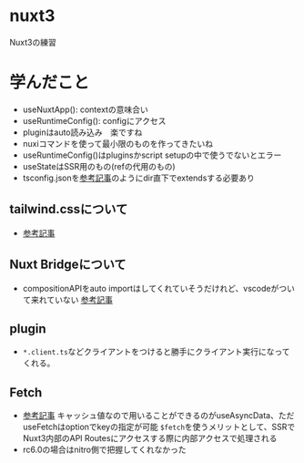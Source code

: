 # nuxt3
 Nuxt3の練習

# 学んだこと
 - useNuxtApp(): contextの意味合い
 - useRuntimeConfig(): configにアクセス
 - pluginはauto読み込み　楽ですね
 - nuxiコマンドを使って最小限のものを作ってきたいね
 - useRuntimeConfig()はpluginsかscript setupの中で使うでないとエラー
 - useStateはSSR用のもの(refの代用のもの)
 - tsconfig.jsonを[参考記事](https://v3.nuxtjs.org/guide/directory-structure/tsconfig/)のようにdir直下でextendsする必要あり

 ## tailwind.cssについて
   - [参考記事](https://zenn.dev/one_dock/articles/e7a4364c90d28f)

 ## Nuxt Bridgeについて
   - compositionAPIをauto importはしてくれていそうだけれど、vscodeがついて来れていない
   [参考記事](https://github.com/nuxt/bridge/issues/236)

## plugin
- `*.client.ts`などクライアントをつけると勝手にクライアント実行になってくれる。

## Fetch
- [参考記事](https://zenn.dev/ytr0903/articles/6acccb5fa816ee)
  キャッシュ値なので用いることができるのがuseAsyncData、ただuseFetchはoptionでkeyの指定が可能
  `$fetch`を使うメリットとして、SSRでNuxt3内部のAPI Routesにアクセスする際に内部アクセスで処理される
- rc6.0の場合はnitro側で把握してくれなかった